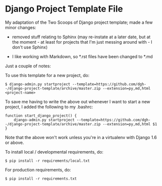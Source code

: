 # Django Project Template File

My adaptation of the Two Scoops of Django project template; made a few minor changes:

* removed stuff relating to Sphinx (may re-instate at a later date, but at the moment - at least for projects that I'm just messing around with - I don't use Sphinx)

* I like working with Markdown, so *.rst files have been changed to *.md

Just a couple of notes:

To use this template for a new project, do:

    $ django-admin.py startproject --template=https://github.com/dgh--/django-project-template/archive/master.zip --extension=py,md,html <project-name>

To save me having to write the above out whenever I want to start a new project, I added the following to my .bashrc:

    function start_django_project() {
        django-admin.py startproject --template=https://github.com/dgh--/django-project-template/archive/master.zip --extension=py,md,html $1
    }

Note that the above won't work unless you're in a virtualenv with Django 1.6 or above.

To install local / developmental requirements, do:

    $ pip install -r requirements/local.txt

For production requirements, do:

    $ pip install -r requirements.txt

